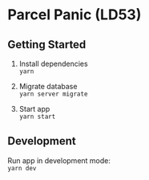 # Parcel Panic (LD53)

## Getting Started

1. Install dependencies  
   `yarn`

2. Migrate database  
   `yarn server migrate`

3. Start app  
   `yarn start`

## Development

Run app in development mode:  
`yarn dev`
